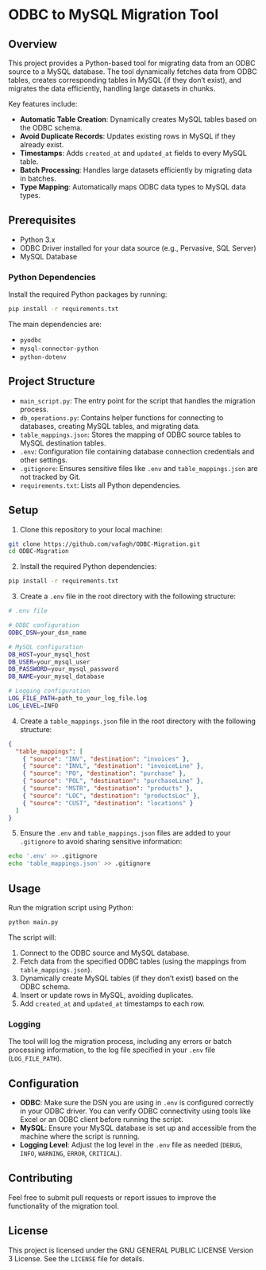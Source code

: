 
# ODBC to MySQL Migration Tool

## Overview

This project provides a Python-based tool for migrating data from an ODBC source to a MySQL database. The tool dynamically fetches data from ODBC tables, creates corresponding tables in MySQL (if they don’t exist), and migrates the data efficiently, handling large datasets in chunks.

Key features include:
- **Automatic Table Creation**: Dynamically creates MySQL tables based on the ODBC schema.
- **Avoid Duplicate Records**: Updates existing rows in MySQL if they already exist.
- **Timestamps**: Adds `created_at` and `updated_at` fields to every MySQL table.
- **Batch Processing**: Handles large datasets efficiently by migrating data in batches.
- **Type Mapping**: Automatically maps ODBC data types to MySQL data types.

## Prerequisites

- Python 3.x
- ODBC Driver installed for your data source (e.g., Pervasive, SQL Server)
- MySQL Database

### Python Dependencies

Install the required Python packages by running:

```bash
pip install -r requirements.txt
```

The main dependencies are:
- `pyodbc`
- `mysql-connector-python`
- `python-dotenv`

## Project Structure

- `main_script.py`: The entry point for the script that handles the migration process.
- `db_operations.py`: Contains helper functions for connecting to databases, creating MySQL tables, and migrating data.
- `table_mappings.json`: Stores the mapping of ODBC source tables to MySQL destination tables.
- `.env`: Configuration file containing database connection credentials and other settings.
- `.gitignore`: Ensures sensitive files like `.env` and `table_mappings.json` are not tracked by Git.
- `requirements.txt`: Lists all Python dependencies.

## Setup

1. Clone this repository to your local machine:

```bash
git clone https://github.com/vafagh/ODBC-Migration.git
cd ODBC-Migration
```

2. Install the required Python dependencies:

```bash
pip install -r requirements.txt
```

3. Create a `.env` file in the root directory with the following structure:

```bash
# .env file

# ODBC configuration
ODBC_DSN=your_dsn_name

# MySQL configuration
DB_HOST=your_mysql_host
DB_USER=your_mysql_user
DB_PASSWORD=your_mysql_password
DB_NAME=your_mysql_database

# Logging configuration
LOG_FILE_PATH=path_to_your_log_file.log
LOG_LEVEL=INFO
```

4. Create a `table_mappings.json` file in the root directory with the following structure:

```json
{
  "table_mappings": [
    { "source": "INV", "destination": "invoices" },
    { "source": "INVL", "destination": "invoiceLine" },
    { "source": "PO", "destination": "purchase" },
    { "source": "POL", "destination": "purchaseLine" },
    { "source": "MSTR", "destination": "products" },
    { "source": "LOC", "destination": "productsLoc" },
    { "source": "CUST", "destination": "locations" }
  ]
}
```

5. Ensure the `.env` and `table_mappings.json` files are added to your `.gitignore` to avoid sharing sensitive information:

```bash
echo '.env' >> .gitignore
echo 'table_mappings.json' >> .gitignore
```

## Usage

Run the migration script using Python:

```bash
python main.py
```

The script will:
1. Connect to the ODBC source and MySQL database.
2. Fetch data from the specified ODBC tables (using the mappings from `table_mappings.json`).
3. Dynamically create MySQL tables (if they don’t exist) based on the ODBC schema.
4. Insert or update rows in MySQL, avoiding duplicates.
5. Add `created_at` and `updated_at` timestamps to each row.

### Logging

The tool will log the migration process, including any errors or batch processing information, to the log file specified in your `.env` file (`LOG_FILE_PATH`).

## Configuration

- **ODBC**: Make sure the DSN you are using in `.env` is configured correctly in your ODBC driver. You can verify ODBC connectivity using tools like Excel or an ODBC client before running the script.
- **MySQL**: Ensure your MySQL database is set up and accessible from the machine where the script is running.
- **Logging Level**: Adjust the log level in the `.env` file as needed (`DEBUG`, `INFO`, `WARNING`, `ERROR`, `CRITICAL`).

## Contributing

Feel free to submit pull requests or report issues to improve the functionality of the migration tool.

## License

This project is licensed under the GNU GENERAL PUBLIC LICENSE Version 3 License. See the `LICENSE` file for details.
